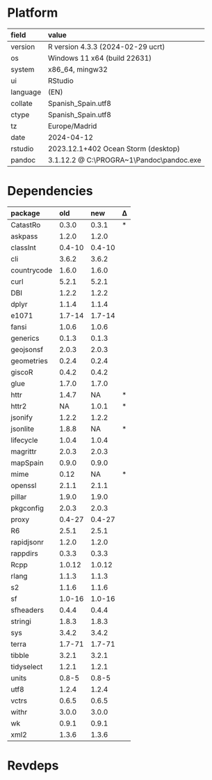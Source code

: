 # Platform

|field    |value                                    |
|:--------|:----------------------------------------|
|version  |R version 4.3.3 (2024-02-29 ucrt)        |
|os       |Windows 11 x64 (build 22631)             |
|system   |x86_64, mingw32                          |
|ui       |RStudio                                  |
|language |(EN)                                     |
|collate  |Spanish_Spain.utf8                       |
|ctype    |Spanish_Spain.utf8                       |
|tz       |Europe/Madrid                            |
|date     |2024-04-12                               |
|rstudio  |2023.12.1+402 Ocean Storm (desktop)      |
|pandoc   |3.1.12.2 @ C:\PROGRA~1\Pandoc\pandoc.exe |

# Dependencies

|package     |old    |new    |Δ  |
|:-----------|:------|:------|:--|
|CatastRo    |0.3.0  |0.3.1  |*  |
|askpass     |1.2.0  |1.2.0  |   |
|classInt    |0.4-10 |0.4-10 |   |
|cli         |3.6.2  |3.6.2  |   |
|countrycode |1.6.0  |1.6.0  |   |
|curl        |5.2.1  |5.2.1  |   |
|DBI         |1.2.2  |1.2.2  |   |
|dplyr       |1.1.4  |1.1.4  |   |
|e1071       |1.7-14 |1.7-14 |   |
|fansi       |1.0.6  |1.0.6  |   |
|generics    |0.1.3  |0.1.3  |   |
|geojsonsf   |2.0.3  |2.0.3  |   |
|geometries  |0.2.4  |0.2.4  |   |
|giscoR      |0.4.2  |0.4.2  |   |
|glue        |1.7.0  |1.7.0  |   |
|httr        |1.4.7  |NA     |*  |
|httr2       |NA     |1.0.1  |*  |
|jsonify     |1.2.2  |1.2.2  |   |
|jsonlite    |1.8.8  |NA     |*  |
|lifecycle   |1.0.4  |1.0.4  |   |
|magrittr    |2.0.3  |2.0.3  |   |
|mapSpain    |0.9.0  |0.9.0  |   |
|mime        |0.12   |NA     |*  |
|openssl     |2.1.1  |2.1.1  |   |
|pillar      |1.9.0  |1.9.0  |   |
|pkgconfig   |2.0.3  |2.0.3  |   |
|proxy       |0.4-27 |0.4-27 |   |
|R6          |2.5.1  |2.5.1  |   |
|rapidjsonr  |1.2.0  |1.2.0  |   |
|rappdirs    |0.3.3  |0.3.3  |   |
|Rcpp        |1.0.12 |1.0.12 |   |
|rlang       |1.1.3  |1.1.3  |   |
|s2          |1.1.6  |1.1.6  |   |
|sf          |1.0-16 |1.0-16 |   |
|sfheaders   |0.4.4  |0.4.4  |   |
|stringi     |1.8.3  |1.8.3  |   |
|sys         |3.4.2  |3.4.2  |   |
|terra       |1.7-71 |1.7-71 |   |
|tibble      |3.2.1  |3.2.1  |   |
|tidyselect  |1.2.1  |1.2.1  |   |
|units       |0.8-5  |0.8-5  |   |
|utf8        |1.2.4  |1.2.4  |   |
|vctrs       |0.6.5  |0.6.5  |   |
|withr       |3.0.0  |3.0.0  |   |
|wk          |0.9.1  |0.9.1  |   |
|xml2        |1.3.6  |1.3.6  |   |

# Revdeps

